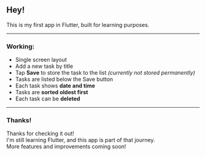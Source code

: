 ## Hey!

This is my first app in Flutter, built for learning purposes.

---

### Working:

- Single screen layout
- Add a new task by title
- Tap **Save** to store the task to the list *(currently not stored permanently)*
- Tasks are listed below the Save button
- Each task shows **date and time**
- Tasks are **sorted oldest first**
- Each task can be **deleted**

---

### Thanks!

Thanks for checking it out!  
I'm still learning Flutter, and this app is part of that journey.  
More features and improvements coming soon!